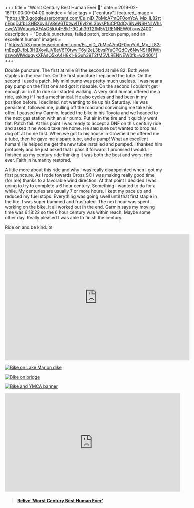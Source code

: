 +++
title =  "Worst Century Best Human Ever 💯"
date = 2019-02-16T17:00:00-04:00
noindex = false
tags = ["century"]
featured_image = "https://lh3.googleusercontent.com/Es_njD_7bMcA7mQF0onYcA_Mp_lL82rtnEpgDJfbL3HBXoviLjV8eV6T0twvlT6yl2eL3bvsPfuCPQdCy6NwNSHN1WhszwoWlWduqykXFAsO5kA4H8k1-9Guh39T2fM5VLRENNEW0fk=w2400"
description = "Double punctures, failed patch, broken pump, and an excellent human"
images = ["https://lh3.googleusercontent.com/Es_njD_7bMcA7mQF0onYcA_Mp_lL82rtnEpgDJfbL3HBXoviLjV8eV6T0twvlT6yl2eL3bvsPfuCPQdCy6NwNSHN1WhszwoWlWduqykXFAsO5kA4H8k1-9Guh39T2fM5VLRENNEW0fk=w2400"]
+++


Double puncture. The first at mile 81 the second at mile 82. Both were staples in the rear tire. On the first puncture I replaced the tube. On the second I used a patch. My mini pump was pretty much useless. I was near a pay pump on the first one and got it rideable. On the second I couldn't get enough air in it to ride so I started walking. A very kind human offered me a ride, asking if I had a mechanical. He also cycles and had been in my position before. I declined, not wanting to tie up his Saturday. He was persistent, followed me, pulling off the road and convincing me take his offer. I paused my Garmin, loaded the bike in his Toyota and we headed to the next gas station with an air pump. Put air in the tire and it quickly went flat. Patch fail. At this point I was ready to accept a DNF on this century ride and asked if he would take me home. He said sure but wanted to drop his dog off at home first. When we got to his house in Crowfield he offered me a tube, then he gave me a spare tube, and a pump! What an excellent human! He helped me get the new tube installed and pumped. I thanked him profusely and he just asked that I pass it forward. I promised I would. I finished up my century ride thinking it was both the best and worst ride ever. Faith in humanity restored.

A little more about this ride and why I was really disappointed when I got my first puncture. As I rode towards Cross SC I was making really good time (for me) thanks to a favorable wind direction. At that point I decided I was going to try to complete a 6 hour century. Something I wanted to do for a while. My centuries are usually 7 or more hours. I kept my pace up and reduced my fuel stops. Everything was going swell until that first staple in the tire. I was super bummed and frustrated. The next hour was spent working on the bike. It all worked out in the end. Garmin says my moving time was 6:18:22 so the 6 hour century was within reach. Maybe some other day. Really pleased I was able to finish the century.

Ride on and be kind. ☮

<iframe height='405' width='590' frameborder='0' allowtransparency='true' scrolling='no' src='https://www.strava.com/activities/2154093050/embed/b75cade08ba9a7fe121d600322f6ef7e501bd8fb'></iframe>

[![Bike on Lake Marion dike](https://lh3.googleusercontent.com/Ld3Keyf4h6WGfruMXdIL0H0x4lccLN12tZl3k-lMwF0vyVgnWbO7WYb9cnGJf50iwG4DKl5Tx7JCvGK17bqE8sP_lxgD_V7PbtaKo2wCEGftli0-EoPm4ogvmGfBzAnd79C86PV_uPE=w2400)](https://lh3.googleusercontent.com/Ld3Keyf4h6WGfruMXdIL0H0x4lccLN12tZl3k-lMwF0vyVgnWbO7WYb9cnGJf50iwG4DKl5Tx7JCvGK17bqE8sP_lxgD_V7PbtaKo2wCEGftli0-EoPm4ogvmGfBzAnd79C86PV_uPE=w2400)

[![Bike on bridge](https://lh3.googleusercontent.com/jRFN2s-5gaUT08xrRutXmJkx4ijbqwnH6tPRbsYMz4wIj_BC-cME8QSTfIAxRfupnjcov-Wnh-4gQzVX-hRHu_xYLZBH8_dEbUM7QPXmHX7d69_7l-kFeOfq-EHjAbj0nwTMsXfXSFk=w2400)](https://lh3.googleusercontent.com/jRFN2s-5gaUT08xrRutXmJkx4ijbqwnH6tPRbsYMz4wIj_BC-cME8QSTfIAxRfupnjcov-Wnh-4gQzVX-hRHu_xYLZBH8_dEbUM7QPXmHX7d69_7l-kFeOfq-EHjAbj0nwTMsXfXSFk=w2400)

[![Bike and YMCA banner](https://lh3.googleusercontent.com/IOwM8awh0iyZ8_-Z7Fkc90jBbRzhMDf2emdMhuHymro_kYEKrGYxwaQTJoKIPbCaj-juw-6tf8ZCfON8UsHjaQJVQ1I5ybBR0fqh0J-I_jvcTfT_OGkmqxaGFCqsYIAKJpKDlumyCNA=w2400)](https://lh3.googleusercontent.com/IOwM8awh0iyZ8_-Z7Fkc90jBbRzhMDf2emdMhuHymro_kYEKrGYxwaQTJoKIPbCaj-juw-6tf8ZCfON8UsHjaQJVQ1I5ybBR0fqh0J-I_jvcTfT_OGkmqxaGFCqsYIAKJpKDlumyCNA=w2400)

<iframe width="560" height="315" src="https://www.youtube.com/embed/DH-23Mu5SOw" frameborder="0" allow="accelerometer; autoplay; encrypted-media; gyroscope; picture-in-picture" allowfullscreen></iframe>

<blockquote class="embedly-card" data-card-controls="0" data-card-key="f1631a41cb254ca5b035dc5747a5bd75"><h4><a href="https://www.relive.cc/view/2154093050?r=embed-site">Relive 'Worst Century Best Human Ever'</a></h4></blockquote>
        <script async src="https://cdn.embedly.com/widgets/platform.js" charset="UTF-8"></script>

